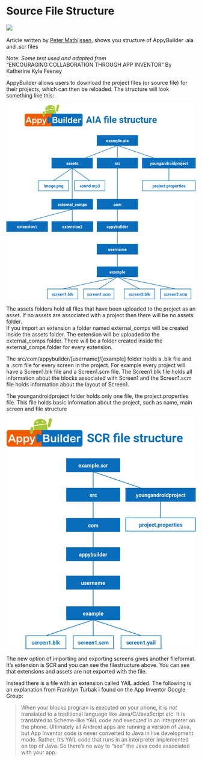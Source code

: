# Source File Structure

![](https://blobscdn.gitbook.com/v0/b/gitbook-28427.appspot.com/o/assets%2F-L93-jOwVwLojc0B0kcn%2F-LGbYfUMBfZRIMPxNJWg%2F-LGb_9Wd1j8CzHLAYgJL%2Fimage.png?alt=media&token=dde86799-0c64-4048-8119-605ec2bcf859)

Article written by [Peter Mathijssen](http://community.appybuilder.com/u/peter_mathijssen/summary), shows you structure of AppyBuilder .aia and .scr files

Note: _Some text used and adapted from_  
“ENCOURAGING COLLABORATION THROUGH APP INVENTOR” By Katherine Kyle Feeney

AppyBuilder allows users to download the project files \(or source file\) for their projects, which can then be reloaded. The structure will look something like this:

![](../.gitbook/assets/image%20%2815%29.png)

The assets folders hold all files that have been uploaded to the project as an asset. If no assets are associated with a project then there will be no assets folder.  
If you import an extension a folder named external\_comps will be created inside the assets folder. The extension will be uploaded to the external\_comps folder. There will be a folder created inside the external\_comps folder for every extension.

The src/com/appybuilder/\[username\]/\[example\] folder holds a .blk file and a .scm file for every screen in the project. For example every project will have a Screen1.blk file and a Screen1.scm file. The Screen1.blk file holds all information about the blocks associated with Screen1 and the Screen1.scm file holds information about the layout of Screen1.

The youngandroidproject folder holds only one file, the project.properties file. This file holds basic information about the project, such as name, main screen and file structure

![](../.gitbook/assets/image%20%284%29.png)

The new option of importing and exporting screens gives another fileformat. It’s extension is SCR and you can see the filestructure above. You can see that extensions and assets are not exported with the file.

Instead there is a file with an extension called YAIL added. The following is an explanation from Franklyn Turbak i found on the App Inventor Google Group:

> When your blocks program is executed on your phone, it is _not_ translated to a traditional language like Java/C/JavaScript etc. It is translated to Scheme-like YAIL code and executed in an interpreter on the phone. Ultimately all Android apps are running a version of Java, but App Inventor code is never converted to Java in live development mode. Rather, it’s YAIL code that runs in an interpreter implemented on top of Java. So there’s no way to “see” the Java code associated with your app.

